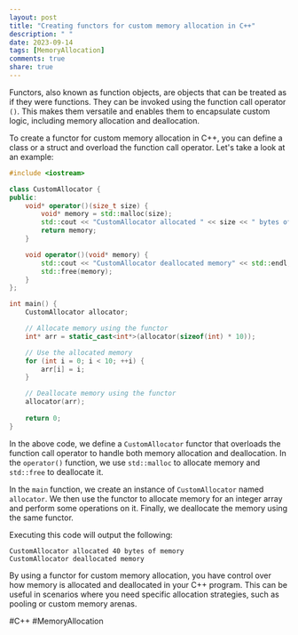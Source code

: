 ```yaml
---
layout: post
title: "Creating functors for custom memory allocation in C++"
description: " "
date: 2023-09-14
tags: [MemoryAllocation]
comments: true
share: true
---
```


Functors, also known as function objects, are objects that can be treated as if they were functions. They can be invoked using the function call operator `()`. This makes them versatile and enables them to encapsulate custom logic, including memory allocation and deallocation.

To create a functor for custom memory allocation in C++, you can define a class or a struct and overload the function call operator. Let's take a look at an example:

```cpp
#include <iostream>

class CustomAllocator {
public:
    void* operator()(size_t size) {
        void* memory = std::malloc(size);
        std::cout << "CustomAllocator allocated " << size << " bytes of memory" << std::endl;
        return memory;
    }

    void operator()(void* memory) {
        std::cout << "CustomAllocator deallocated memory" << std::endl;
        std::free(memory);
    }
};

int main() {
    CustomAllocator allocator;

    // Allocate memory using the functor
    int* arr = static_cast<int*>(allocator(sizeof(int) * 10));

    // Use the allocated memory
    for (int i = 0; i < 10; ++i) {
        arr[i] = i;
    }

    // Deallocate memory using the functor
    allocator(arr);
    
    return 0;
}
```

In the above code, we define a `CustomAllocator` functor that overloads the function call operator to handle both memory allocation and deallocation. In the `operator()` function, we use `std::malloc` to allocate memory and `std::free` to deallocate it.

In the `main` function, we create an instance of `CustomAllocator` named `allocator`. We then use the functor to allocate memory for an integer array and perform some operations on it. Finally, we deallocate the memory using the same functor.

Executing this code will output the following:

```
CustomAllocator allocated 40 bytes of memory
CustomAllocator deallocated memory
```

By using a functor for custom memory allocation, you have control over how memory is allocated and deallocated in your C++ program. This can be useful in scenarios where you need specific allocation strategies, such as pooling or custom memory arenas.

#C++ #MemoryAllocation